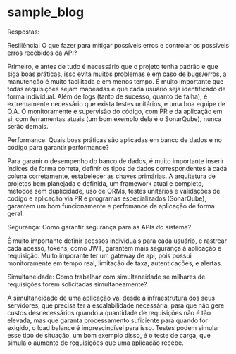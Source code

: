 # sample_blog

Respostas:

Resiliência: O que fazer para mitigar possíveis erros e controlar os possíveis erros recebidos da API?

Primeiro, e antes de tudo é necessário que o projeto tenha padrão e que siga boas práticas, isso evita muitos problemas e em caso de bugs/erros, a manutenção é muito facilitada e em menos tempo. É muito importante que todas requisições sejam mapeadas e que cada usuário seja identificado de forma individual. Além de logs (tanto de sucesso, quanto de falha), é extremamente necessário que exista testes unitários, e uma boa equipe de Q.A. O monitoramente e supervisão do código, com PR e da aplicação em si, com ferramentas atuais (um bom exemplo dela é o SonarQube), nunca serão demais.
	
Performance: Quais boas práticas são aplicadas em banco de dados e no código para garantir performance?

Para garanir o desempenho do banco de dados, é muito importante inserir índices de forma correta, definir os tipos de dados correspondentes à cada coluna corretamente, estabelecer as chaves primárias. A arquitetura de projetos bem planejada e definida, um framework atual e completo, métodos sem duplicidade, uso de ORMs, testes unitários e validações de código e aplicação via PR e programas especializados (SonarQube), garantem um bom funcionamente e perfomance da aplicação de forma geral.
	
Segurança: Como garantir segurança para as APIs do sistema?

É muito importante definir acessos individuais para cada usuário, e rastrear cada acesso, tokens, como JWT, garantem mais segurança à aplicação e requisição. Muito imporante ter um gateway de api, pois possui monitoramente em tempo real, limitação de taxa, autenticações, e alertas. 
	
Simultaneidade: Como trabalhar com simultaneidade se milhares de requisições forem solicitadas simultaneamente?

A simultaneidade de uma aplicação vai desde a infraestrutura dos seus servidores, que precisa ter a escalabilidade necessária, para que não gere custos desnecessários quando a quantidade de requisições não é tão elevada, mas que garanta processamento suficiente para quando for exigido, o load balance é imprescindível para isso. Testes podem simular esse tipo de situação, um bom exemplo disso, é o teste de carga, que simula o aumento de requisições que uma aplicação recebe. 
